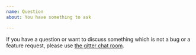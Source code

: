 ```yaml
---
name: Question
about: You have something to ask

---
```


If you have a question or want to discuss something which is not a bug or a feature request, please use [the gitter chat room](https://gitter.im/YalpStore/Lobby).
